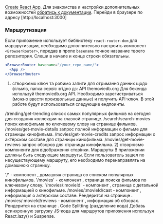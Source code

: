 
[Create React App](https://github.com/facebook/create-react-app). Для знакомства
и настройки дополнительных возможностей
[обратись к документации](https://facebook.github.io/create-react-app/docs/getting-started).
 Перейди в браузере по адресу [http://localhost:3000]
### Маршрутизация

Если приложение использует библиотеку `react-router-dom` для маршрутизации,
необходимо дополнительно настроить компонент `<BrowserRouter>`, передав в пропе
`basename` точное название твоего репозитория. Слеши в начале и конце строки
обязательны.

```jsx
<BrowserRouter basename="/your_repo_name/">
  <App />
</BrowserRouter>
```
1) створюємо ключ та робимо запити для отримання данних щодо фільмів, папка сервіс згідно дз:
   API themoviedb.org Для бекенда используй themoviedb.org API. Необходимо
   зарегистриваться (можно ввести произвольные данные) и получить API-ключ. В
   этой работе будут использоваться следующие ендпоинты.

/trending/get-trending список самых популярных фильмов на сегодня для создания
коллекции на главной странице. /search/search-movies поиск кинофильма по
ключевому слову на странице фильмов. /movies/get-movie-details запрос полной
информации о фильме для страницы кинофильма. /movies/get-movie-credits запрос
информации о актёрском составе для страницы кинофильма.
/movies/get-movie-reviews запрос обзоров для страницы кинофильма.
2) створюємо компоненти для відображення сторінки.
Маршруты В приложении должны быть следующие маршруты. Если пользователь зашел по
несуществующему маршруту, его необходимо перенаправлять на домашнюю страницу.

'/' - компонент <HomePage>, домашняя страница со списком популярных кинофильмов.
'/movies' - компонент <MoviesPage>, страница поиска фильмов по ключевому слову.
'/movies/:movieId' - компонент <MovieDetailsPage>, страница с детальной
информацией о кинофильме. /movies/:movieId/cast - компонент <Cast>, информация о
актерском составе. Рендерится на странице <MovieDetailsPage>.
/movies/:movieId/reviews - компонент <Reviews>, информация об обзорах.
Рендерится на странице <MovieDetailsPage>. Code Splitting (разделение кода)
Добавь асинхронную загрузку JS-кода для маршрутов приложения используя
React.lazy() и Suspense.


